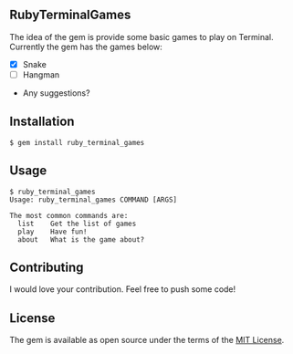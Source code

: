 ## RubyTerminalGames

The idea of the gem is provide some basic games  to play on Terminal. Currently the gem has the games below:

- [x] Snake
- [ ] Hangman
- Any suggestions?

## Installation

    $ gem install ruby_terminal_games

## Usage

```shell
$ ruby_terminal_games
Usage: ruby_terminal_games COMMAND [ARGS]

The most common commands are:
  list    Get the list of games
  play    Have fun!
  about   What is the game about?
```

## Contributing

I would love your contribution. Feel free to push some code!


## License

The gem is available as open source under the terms of the [MIT License](http://opensource.org/licenses/MIT).
